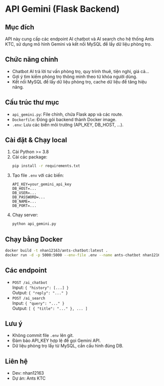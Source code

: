 # API Gemini (Flask Backend)

## Mục đích
API này cung cấp các endpoint AI chatbot và AI search cho hệ thống Ants KTC, sử dụng mô hình Gemini và kết nối MySQL để lấy dữ liệu phòng trọ.

## Chức năng chính
- Chatbot AI trả lời tư vấn phòng trọ, quy trình thuê, tiện nghi, giá cả...
- Gợi ý tìm kiếm phòng trọ thông minh theo từ khóa người dùng.
- Kết nối MySQL để lấy dữ liệu phòng trọ, cache dữ liệu để tăng hiệu năng.

## Cấu trúc thư mục
- `api_gemini.py`: File chính, chứa Flask app và các route.
- `Dockerfile`: Đóng gói backend thành Docker image.
- `.env`: Lưu các biến môi trường (API_KEY, DB_HOST, ...).

## Cài đặt & Chạy local
1. Cài Python >= 3.8
2. Cài các package:
   ```bash
   pip install -r requirements.txt
   ```
3. Tạo file `.env` với các biến:
   ```env
   API_KEY=your_gemini_api_key
   DB_HOST=...
   DB_USER=...
   DB_PASSWORD=...
   DB_NAME=...
   DB_PORT=...
   ```
4. Chạy server:
   ```bash
   python api_gemini.py
   ```

## Chạy bằng Docker
```bash
docker build -t nhan12163/ants-chatbot:latest .
docker run -d -p 5000:5000 --env-file .env --name ants-chatbot nhan12163/ants-chatbot:latest
```

## Các endpoint
- `POST /ai_chatbot`  
  Input: `{ "history": [...] }`  
  Output: `{ "reply": "..." }`
- `POST /ai_search`  
  Input: `{ "query": "..." }`  
  Output: `[ { "title": "..." }, ... ]`

## Lưu ý
- Không commit file `.env` lên git.
- Đảm bảo API_KEY hợp lệ để gọi Gemini API.
- Dữ liệu phòng trọ lấy từ MySQL, cần cấu hình đúng DB.

## Liên hệ
- Dev: nhan12163
- Dự án: Ants KTC
